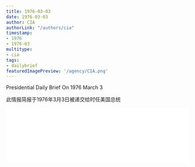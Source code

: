 ```yaml
---
title: 1976-03-03
date: 1976-03-03
author: CIA 
authorLink: "/authors/cia"
timestamp: 
- 1976
- 1976-03
multitype: 
- cia
tags: 
- dailybrief
featuredImagePreview: '/agency/CIA.png'
---
```



Presidential Daily Brief On 1976 March 3

此情报简报于1976年3月3日被递交给时任美国总统

<!--more-->





<div id="over" style="width:100%; overflow:hidden"> <iframe id="sFrame" name="sFrame" frameborder="no" border="0"  allowfullscreen marginwidth="0" scrolling="no" src = " /CIA/1976-03-03.html "  style = " position:absulute; width: 806px; top: 300;" > </iframe> </div>